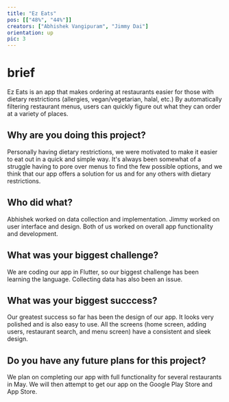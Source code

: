 ```yaml
---
title: "Ez Eats"
pos: [["48%", "44%"]]
creators: ["Abhishek Vangipuram", "Jimmy Dai"]
orientation: up
pic: 3
---
```


# brief
Ez Eats is an app that makes ordering at restaurants easier for those with dietary restrictions (allergies, vegan/vegetarian, halal, etc.) By automatically filtering restaurant menus, users can quickly figure out what they can order at a variety of places. 

## Why are you doing this project?
Personally having dietary restrictions, we were motivated to make it easier to eat out in a quick and simple way. It's always been somewhat of a struggle having to pore over menus to find the few possible options, and we think that our app offers a solution for us and for any others with dietary restrictions. 

## Who did what?
Abhishek worked on data collection and implementation. Jimmy worked on user interface and design. Both of us worked on overall app functionality and development.

## What was your biggest challenge?
We are coding our app in Flutter, so our biggest challenge has been learning the language. Collecting data has also been an issue.

## What was your biggest succcess?
Our greatest success so far has been the design of our app. It looks very polished and is also easy to use. All the screens (home screen, adding users, restaurant search, and menu screen) have a consistent and sleek design.

## Do you have any future plans for this project?
We plan on completing our app with full functionality for several restaurants in May. We will then attempt to get our app on the Google Play Store and App Store. 